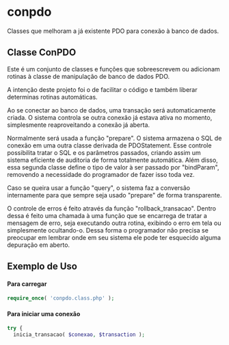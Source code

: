 # conpdo
Classes que melhoram a já existente PDO para conexão à banco de dados.

Classe ConPDO
------------
Este é um conjunto de classes e funções que sobreescrevem ou adicionam rotinas à classe de manipulação de banco de dados PDO.

A intenção deste projeto foi o de facilitar o código e também liberar determinas rotinas automáticas.

Ao se conectar ao banco de dados, uma transação será automaticamente criada. O sistema controla se outra conexão já estava ativa no momento, simplesmente reaproveitando a conexão já aberta.

Normalmente será usada a função "prepare". O sistema armazena o SQL de conexão em uma outra classe derivada de PDOStatement. Esse controle possibilita tratar o SQL e os parâmetros passados, criando assim um sistema eficiente de auditoria de forma totalmente automática. Além disso, essa segunda classe define o tipo de valor à ser passado por "bindParam", removendo a necessidade do programador de fazer isso toda vez.

Caso se queira usar a função "query", o sistema faz a conversão internamente para que sempre seja usado "prepare" de forma transparente.

O controle de erros é feito através da função "rollback_transacao". Dentro dessa é feito uma chamada à uma função que se encarrega de tratar a mensagem de erro, seja executando outra rotina, exibindo o erro em tela ou simplesmente ocultando-o. Dessa forma o programador não precisa se preocupar em lembrar onde em seu sistema ele pode ter esquecido alguma depuração em aberto.

Exemplo de Uso
------------

#### Para carregar

```php
require_once( 'conpdo.class.php' );
```

#### Para iniciar uma conexão

```php
try {
  inicia_transacao( $conexao, $transaction );
```
